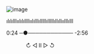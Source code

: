 ![image](https://github.com/Blightpb/Blightpb/assets/159180376/0d8d1040-1806-431e-afb8-16967d109812)

ılılılllıılılıllllıılılllılllllılllllıllıllıılllılll

0:24 ─●──────────── -2:56

ㅤㅤㅤㅤ↻      ◁ II ▷     ↺





